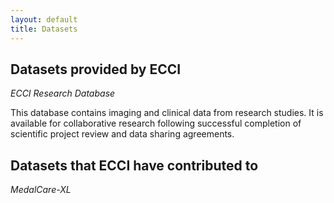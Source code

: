 ```yaml
---
layout: default
title: Datasets
---
```


## Datasets provided by ECCI

_ECCI Research Database_

This database contains imaging and clinical data from research studies. It is available for collaborative research following successful completion of scientific project review and data sharing agreements. 

## Datasets that ECCI have contributed to

_MedalCare-XL_
